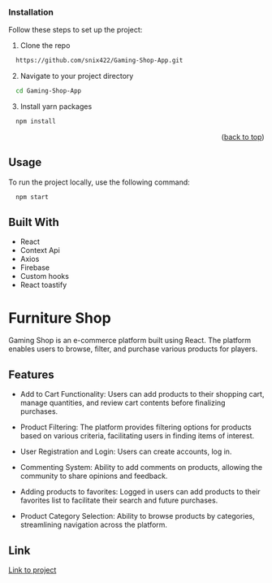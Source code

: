 ### Installation

Follow these steps to set up the project:

1. Clone the repo
```sh
  https://github.com/snix422/Gaming-Shop-App.git
```
2. Navigate to your project directory
```sh
  cd Gaming-Shop-App
```

3. Install yarn packages
```sh
  npm install
```

<p align="right">(<a href="#readme-top">back to top</a>)</p>

<a name="usage"></a>
## Usage

To run the project locally, use the following command:

```sh
  npm start
```

## Built With
- React
- Context Api
- Axios
- Firebase
- Custom hooks
- React toastify


# Furniture Shop

Gaming Shop is an e-commerce platform built using React. The platform enables users to browse, filter, and purchase various products for players.


## Features

- Add to Cart Functionality: Users can add products to their shopping cart, manage quantities, and review cart contents before finalizing purchases.

- Product Filtering: The platform provides filtering options for products based on various criteria, facilitating users in finding items of interest.

- User Registration and Login: Users can create accounts, log in.

- Commenting System: Ability to add comments  on products, allowing the community to share opinions and feedback.

- Adding products to favorites: Logged in users can add products to their favorites list to facilitate their search and future purchases.

- Product Category Selection: Ability to browse products by categories, streamlining navigation across the platform.


## Link 

   [Link to project](https://tourmaline-nougat-fb3109.netlify.app/)
